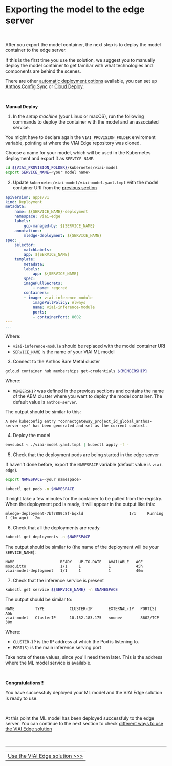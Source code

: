 # Exporting the model to the edge server

<br>

After you export the model container, the next step is to deploy the model container to the edge server.

If this is the first time you use the solution, we suggest you to manually deploy the model container to get familiar with what technologies and components are behind the scenes.

There are other [automatic deployment options](./automaticdeployment.md) available, you can set up [Anthos Config Sync](./anthosconfigsync.md) or [Cloud Deploy](./clouddeploy.md).

<br>

__Manual Deploy__

1. In the _setup machine_ (your Linux or macOS), run the following commands to deploy the container with the model and an associated service.

You might have to declare again the `VIAI_PROVISION_FOLDER` enviroment variable, pointing at where the VIAI Edge repository was cloned.

Choose a name for your model, which will be used in the Kubernetes deployment and export it as `SERVICE NAME`.

```bash
cd ${VIAI_PROVISION_FOLDER}/kubernetes/viai-model
export SERVICE_NAME=<your model name>
```

2. Update `kubernetes/viai-model/viai-model.yaml.tmpl` with the model container URI from the [previous section](./exportmodel.md)

```yaml
apiVersion: apps/v1
kind: Deployment
metadata:
    name: ${SERVICE_NAME}-deployment
    namespace: viai-edge
    labels:
        gcp-managed-by: ${SERVICE_NAME}
    annotations:
        mledge-deployment: ${SERVICE_NAME}
spec:
    selector:
        matchLabels:
        app: ${SERVICE_NAME}
    template:
        metadata:
        labels:
            app: ${SERVICE_NAME}
        spec:
        imagePullSecrets:
            - name: regcred
        containers:
        - image: viai-inference-module
            imagePullPolicy: Always
            name: viai-inference-module
            ports:
            - containerPort: 8602
---
...
```

Where:

* `viai-inference-module` should be replaced with the model container URI
* `SERVICE_NAME` is the name of your VIAI ML model

3. Connect to the Anthos Bare Metal cluster

```bash
gcloud container hub memberships get-credentials ${MEMBERSHIP}
```

Where:

* `MEMBERSHIP` was defined in the previous sections and contains the name of the ABM cluster where you want to deploy the model container. The default value is `anthos-server`.

The output should be similar to this:

```text
A new kubeconfig entry "connectgateway_project_id_global_anthos-server-xyz" has been generated and set as the current context.
```

4. Deploy the model

```bash
envsubst < ./viai-model.yaml.tmpl | kubectl apply -f -
```

5. Check that the deployment pods are being started in the edge server

If haven't done before, export the `NAMESPACE` variable (default value is `viai-edge`).

```bash
export NAMESPACE=<your namespace>

kubectl get pods -n $NAMESPACE
```

It might take a few minutes for the container to be pulled from the registry. When the deployment pod is ready, it will appear in the output like this:

```text
mledge-deployment-7bf7889c8f-bqxld                    1/1     Running     1 (1m ago)   2m
```

6. Check that all the deployments are ready

```bash
kubectl get deployments -n $NAMESPACE
```

The output should be similar to (the name of the deployment will be your `SERVICE_NAME`):

```text
NAME                    READY   UP-TO-DATE   AVAILABLE   AGE
mosquitto               1/1     1            1           45h
viai-model-deployment   1/1     1            1           40m
```

7. Check that the inference service is present

```bash
kubectl get service ${SERVICE_NAME} -n $NAMESPACE
```

The output should be similar to:

```text
NAME         TYPE           CLUSTER-IP       EXTERNAL-IP   PORT(S)          AGE
viai-model   ClusterIP      10.152.183.175   <none>        8602/TCP         38m
```

Where:

* `CLUSTER-IP` is the IP address at which the Pod is listening to.
* `PORT(S)`  is the main inference serving port

Take note of these values, since you'll need them later. This is the address where the ML model service is available.


<br>

__Congratulations!!__

You have successfuly deployed your ML model and the VIAI Edge solution is ready to use.

<br>

At this point the ML model has been deployed successfuly to the edge server. You can continue to the next section to check [different ways to use the VIAI Edge solution](./useviai.md)

<br>

___

<table width="100%">
<tr><td><a href="./useviai.md">Use the VIAI Edge solution >>></td></tr>
</table>
